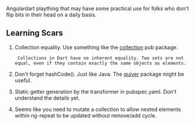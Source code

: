 Angulardart plaything that may have some practical use for folks who don't flip bits in their head on a daily basis.

Learning Scars
--------------

1. Collection equality. Use something like the [collection](https://pub.dartlang.org/packages/collection) pub package.

        Collections in Dart have no inherent equality. Two sets are not equal, even if they contain exactly the same objects as elements.

2. Don't forget hashCode(). Just like Java. The [quiver](https://pub.dartlang.org/packages/quiver) package might be useful.

3. Static getter generation by the transformer in pubspec.yaml. Don't understand the details yet.

4. Seems like you need to mutate a collection to allow nested elements within ng-repeat to be updated without remove/add cycle.